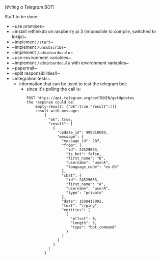 *Writing a Telegram BOT!*

Stuff to be done:

- ~use promises~
- ~install rethinkdb on raspberry pi 3 (impossible to compile, switched to lokijs)~
- ~implement `/start`~
- ~implement `/unsubscribe`~
- ~implement `/adminbardoculo`~
- ~use environment variables~
- ~implement `/adminbardoculo` with environment variables~
- ~papertrail~
- ~split responsibilities!!~
- ~integration tests~
    - information that can be used to test the telegram bot:
        - since it's polling the call is:
            ```
            POST https://api.telegram.org/botTOKEN/getUpdates
            the response could be:
                empty-result: {"ok":true,"result":[]}
                result-with-message:
                    {
                      "ok": true,
                      "result": [
                        {
                          "update_id": 999318660,
                          "message": {
                            "message_id": 207,
                            "from": {
                              "id": 24529653,
                              "is_bot": false,
                              "first_name": "B",
                              "username": "userA",
                              "language_code": "en-CH"
                            },
                            "chat": {
                              "id": 24529653,
                              "first_name": "A",
                              "username": "userA",
                              "type": "private"
                            },
                            "date": 1508417092,
                            "text": "\/ping",
                            "entities": [
                              {
                                "offset": 0,
                                "length": 5,
                                "type": "bot_command"
                              }
                            ]
                          }
                        }
                      ]
                    }

            ```